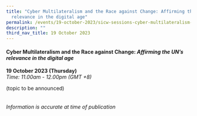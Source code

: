 ```yaml
---
title: "Cyber Multilateralism and the Race against Change: Affirming the UN’s
  relevance in the digital age"
permalink: /events/19-october-2023/sicw-sessions-cyber-multilateralism-and-the-race-against-change/
description: ""
third_nav_title: 19 October 2023
---
```

#### **Cyber Multilateralism and the Race against Change: *Affirming the UN’s relevance in the digital age***

**19 October 2023 (Thursday)**  
*Time: 11.00am - 12.00pm (GMT +8)*

(topic to be announced)
<br><br><br>
*Information is accurate at time of publication*